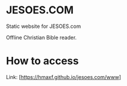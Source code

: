# JESOES.COM

Static website for JESOES.com

Offline Christian Bible reader.

# How to access
Link: [https://hmaxf.github.io/jesoes.com/www]
